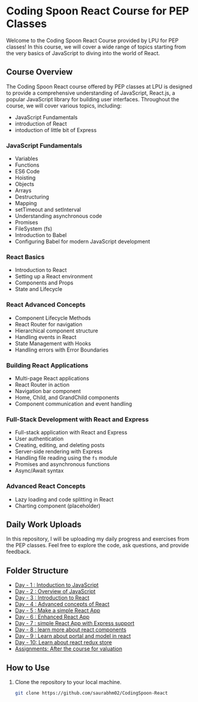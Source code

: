# Coding Spoon React Course for PEP Classes

Welcome to the Coding Spoon React Course provided by LPU for PEP classes! In this course, we will cover a wide range of topics starting from the very basics of JavaScript to diving into the world of React.

## Course Overview

The Coding Spoon React course offered by PEP classes at LPU is designed to provide a comprehensive understanding of JavaScript, React.js, a popular JavaScript library for building user interfaces. Throughout the course, we will cover various topics, including:

- JavaScript Fundamentals
- introduction of React 
- intoduction of little bit of Express

### JavaScript Fundamentals

- Variables
- Functions
- ES6 Code
- Hoisting
- Objects
- Arrays
- Destructuring
- Mapping
- setTimeout and setInterval
- Understanding asynchronous code
- Promises
- FileSystem (fs)
- Introduction to Babel
- Configuring Babel for modern JavaScript development

### React Basics
- Introduction to React
- Setting up a React environment
- Components and Props
- State and Lifecycle

### React Advanced Concepts
- Component Lifecycle Methods
- React Router for navigation
- Hierarchical component structure
- Handling events in React
- State Management with Hooks
- Handling errors with Error Boundaries

### Building React Applications
- Multi-page React applications
- React Router in action
- Navigation bar component
- Home, Child, and GrandChild components
- Component communication and event handling

### Full-Stack Development with React and Express
- Full-stack application with React and Express
- User authentication
- Creating, editing, and deleting posts
- Server-side rendering with Express
- Handling file reading using the `fs` module
- Promises and asynchronous functions
- Async/Await syntax

### Advanced React Concepts
- Lazy loading and code splitting in React
- Charting component (placeholder)
## Daily Work Uploads

In this repository, I will be uploading my daily progress and exercises from the PEP classes. Feel free to explore the code, ask questions, and provide feedback.

## Folder Structure

- [Day - 1 : Intoduction to JavaScript](./Day%20-%2001[12Jan]/)
- [Day - 2 : Overview of JavaScript](./Day%20-%2002[13Jan]/)
- [Day - 3 : Introduction to React](./Day%20-%2003[15Jan]/)
- [Day - 4 : Advanced concepts of React](./Day%20-%2004[16Jan]/)
- [Day - 5 : Make a simple React App](./Day%20-%2005[18Jan]/)
- [Day - 6 : Enhanced React App](./Day%20-%2006[19Jan]/)
- [Day - 7 : simple React App with Express support](./Day%20-%2007[23Jan]/)
- [Day - 8 : learn more about react components](./Day%20-%2008[25Jan]/)
- [Day - 9 : Learn about portal and model in react](./Day%20-%2009[26Jan]/)
- [Day - 10: Learn about react redux store](./Day%20-%2010[1%20Feb]/)
- [Assignments: After the course for valuation](./assignments/)

## How to Use

1. Clone the repository to your local machine.
   ```bash
   git clone https://github.com/saurabhm02/CodingSpoon-React
